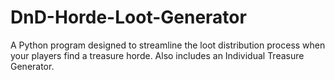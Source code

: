 # DnD-Horde-Loot-Generator
A Python program designed to streamline the loot distribution process when your players find a treasure horde. Also includes an Individual Treasure Generator.

